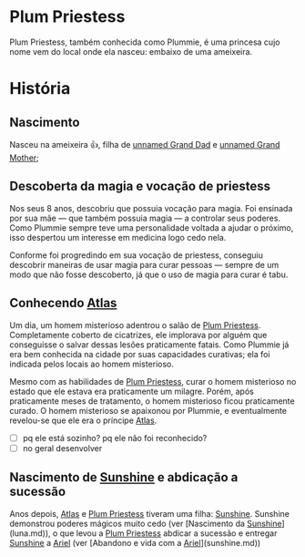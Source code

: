 # Plum Priestess

Plum Priestess, também conhecida como Plummie, é uma princesa cujo nome vem do local onde ela nasceu: embaixo de uma ameixeira.

# História

## Nascimento

Nasceu na ameixeira 👍, filha de [unnamed Grand Dad](unnamed-grand-dad.md) e [unnamed Grand Mother](unnamed-grand-mother.md);

## Descoberta da magia e vocação de priestess

Nos seus 8 anos, descobriu que possuia vocação para magia. Foi ensinada por sua mãe — que também possuia magia — a controlar seus poderes. Como Plummie sempre teve uma personalidade voltada a ajudar o próximo, isso despertou um interesse em medicina logo cedo nela.

Conforme foi progredindo em sua vocação de priestess, conseguiu descobrir maneiras de usar magia para curar pessoas — sempre de um modo que não fosse descoberto, já que o uso de magia para curar é tabu.

## Conhecendo [Atlas](atlas.md)

Um dia, um homem misterioso adentrou o salão de [Plum Priestess](Plum%20Priestess%20209c8aae372a4c21b5c9a43cecddf156.md). Completamente coberto de cicatrizes, ele implorava por alguém que conseguisse o salvar dessas lesões praticamente fatais. Como Plummie já era bem conhecida na cidade por suas capacidades curativas; ela foi indicada pelos locais ao homem misterioso.

Mesmo com as habilidades de [Plum Priestess](Plum%20Priestess%20209c8aae372a4c21b5c9a43cecddf156.md), curar o homem misterioso no estado que ele estava era praticamente um milagre. Porém, após praticamente meses de tratamento, o homem misterioso ficou praticamente curado. O homem misterioso se apaixonou por Plummie, e eventualmente revelou-se que ele era o príncipe [Atlas](atlas.md).

- [ ]  pq ele está sozinho? pq ele não foi reconhecido?
- [ ]  no geral desenvolver

## Nascimento de [Sunshine](sunshine.md) e abdicação a sucessão

Anos depois, [Atlas](atlas.md) e [Plum Priestess](Plum%20Priestess%20209c8aae372a4c21b5c9a43cecddf156.md) tiveram uma filha: [Sunshine](sunshine.md). Sunshine demonstrou poderes mágicos muito cedo (ver [Nascimento da [Sunshine](Sunshine%20b61ec3ba32f54a03becc1a83e0190215.md)](luna.md)), o que levou a [Plum Priestess](Plum%20Priestess%20209c8aae372a4c21b5c9a43cecddf156.md) abdicar a sucessão e entregar [Sunshine](sunshine.md) a [Ariel](ariel.md) (ver [Abandono e vida com a [Ariel](Ariel%20685132b2fb0845a5a626e948f43ac16c.md)](sunshine.md))
